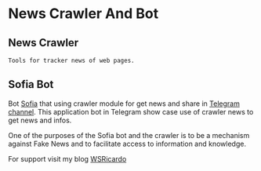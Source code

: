 # News Crawler And Bot

## News Crawler

	Tools for tracker news of web pages.


## Sofia Bot

Bot [Sofia](https://t.me/vrwnewsBot) that using crawler module for get news and share in [Telegram channel](https://t.me/sofiabotnews). This application bot in Telegram show case use of crawler news to get news and infos.

One of the purposes of the Sofia bot and the crawler is to be a mechanism against Fake News and to facilitate access to information and knowledge.

For support visit my blog [WSRicardo](https://wsricardo.blogspot.com/2023/05/support.html) 
